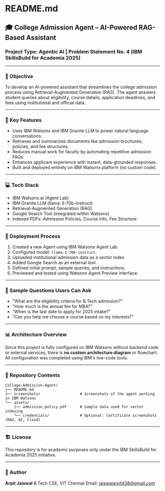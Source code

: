 # README.md

## 🎓 College Admission Agent – AI-Powered RAG-Based Assistant

### Project Type: Agentic AI | Problem Statement No. 4 (IBM SkillsBuild for Academia 2025)

---

### 📅 Objective

To develop an AI-powered assistant that streamlines the college admission process using Retrieval-Augmented Generation (RAG). The agent answers student queries about eligibility, course details, application deadlines, and fees using institutional and official data.

---

### 🚀 Key Features

* Uses IBM Watsonx and IBM Granite LLM to power natural language conversations.
* Retrieves and summarizes documents like admission brochures, policies, and fee structures.
* Reduces manual work for faculty by automating repetitive admission FAQs.
* Enhances applicant experience with instant, data-grounded responses.
* Built and deployed entirely on IBM Watsonx platform (no custom code).

---

### 💻 Tech Stack

* IBM Watsonx.ai (Agent Lab)
* IBM Granite LLM (llama-3-70b-instruct)
* Retrieval-Augmented Generation (RAG)
* Google Search Tool (integrated within Watsonx)
* Indexed PDFs: Admission Policies, Course Info, Fee Structure

---

### 🔧 Deployment Process

1. Created a new Agent using IBM Watsonx Agent Lab.
2. Configured model: `llama-3-70b-instruct`.
3. Uploaded institutional admission data as a vector index.
4. Added Google Search as an external tool.
5. Defined initial prompt, sample queries, and instructions.
6. Previewed and tested using Watsonx Agent Preview interface.

---

### 🧰 Sample Questions Users Can Ask

* "What are the eligibility criteria for B.Tech admission?"
* "How much is the annual fee for MBA?"
* "When is the last date to apply for 2025 intake?"
* "Can you help me choose a course based on my interests?"

---

### 📊 Architecture Overview

Since this project is fully configured on IBM Watsonx without backend code or external services, there is **no custom architecture diagram** or flowchart. All configuration was completed using IBM's low-code tools.

---

### 📂 Repository Contents

```
College-Admission-Agent/
├── README.md
├── screenshots/                  # Screenshots of the agent working in IBM Watsonx
└── assets/
    ├── admission_policy.pdf      # Sample data used for vector indexing
    └── credentials/              # Optional: Certificate screenshots (RAG, AI, Cloud)
```

---

### 🏗️ License

This repository is for academic purposes only under the IBM SkillsBuild for Academia 2025 initiative.

---

### 💼 Author

**Arpit Jaiswal**
B.Tech CSE, VIT Chennai
Email: [jaiswalarpit438@gmail.com](mailto:jaiswalarpit438@gmail.com)
